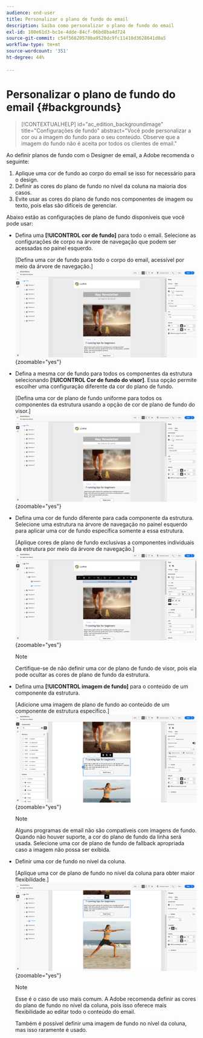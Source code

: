 ```yaml
---
audience: end-user
title: Personalizar o plano de fundo do email
description: Saiba como personalizar o plano de fundo do email
exl-id: 180e61d3-bc1e-4dde-84cf-06bd8ba4d724
source-git-commit: c54f56620570ba9520dc9fc11410d3628641d0a5
workflow-type: tm+mt
source-wordcount: '351'
ht-degree: 44%

---
```


# Personalizar o plano de fundo do email {#backgrounds}

>[!CONTEXTUALHELP]
>id="ac_edition_backgroundimage"
>title="Configurações de fundo"
>abstract="Você pode personalizar a cor ou a imagem do fundo para o seu conteúdo. Observe que a imagem do fundo não é aceita por todos os clientes de email."

Ao definir planos de fundo com o Designer de email, a Adobe recomenda o seguinte:

1. Aplique uma cor de fundo ao corpo do email se isso for necessário para o design.
1. Definir as cores do plano de fundo no nível da coluna na maioria dos casos.
1. Evite usar as cores do plano de fundo nos componentes de imagem ou texto, pois elas são difíceis de gerenciar.

Abaixo estão as configurações de plano de fundo disponíveis que você pode usar:

* Defina uma **[!UICONTROL cor de fundo]** para todo o email. Selecione as configurações de corpo na árvore de navegação que podem ser acessadas no painel esquerdo.

  [Defina uma cor de fundo para todo o corpo do email, acessível por meio da árvore de navegação.]\
  ![](assets/background_1.png){zoomable="yes"}

* Defina a mesma cor de fundo para todos os componentes da estrutura selecionando **[!UICONTROL Cor de fundo do visor]**. Essa opção permite escolher uma configuração diferente da cor do plano de fundo.

  [Defina uma cor de plano de fundo uniforme para todos os componentes da estrutura usando a opção de cor de plano de fundo do visor.]\
  ![](assets/background_2.png){zoomable="yes"}

* Defina uma cor de fundo diferente para cada componente da estrutura. Selecione uma estrutura na árvore de navegação no painel esquerdo para aplicar uma cor de fundo específica somente a essa estrutura.

  [Aplique cores de plano de fundo exclusivas a componentes individuais da estrutura por meio da árvore de navegação.]\
  ![](assets/background_3.png){zoomable="yes"}

  >[!NOTE]
  >Certifique-se de não definir uma cor de plano de fundo de visor, pois ela pode ocultar as cores de plano de fundo da estrutura.

* Defina uma **[!UICONTROL imagem de fundo]** para o conteúdo de um componente da estrutura.

  [Adicione uma imagem de plano de fundo ao conteúdo de um componente de estrutura específico.]\
  ![](assets/background_4.png){zoomable="yes"}

  >[!NOTE]
  >Alguns programas de email não são compatíveis com imagens de fundo. Quando não houver suporte, a cor do plano de fundo da linha será usada. Selecione uma cor de plano de fundo de fallback apropriada caso a imagem não possa ser exibida.

* Definir uma cor de fundo no nível da coluna.

  [Aplique uma cor de plano de fundo no nível da coluna para obter maior flexibilidade.]\
  ![](assets/background_5.png){zoomable="yes"}

  >[!NOTE]
  >Esse é o caso de uso mais comum. A Adobe recomenda definir as cores do plano de fundo no nível da coluna, pois isso oferece mais flexibilidade ao editar todo o conteúdo do email.

  Também é possível definir uma imagem de fundo no nível da coluna, mas isso raramente é usado.
